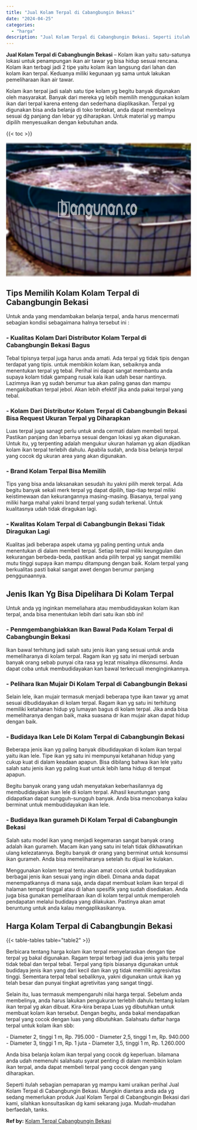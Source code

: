 ```yaml
---
title: "Jual Kolam Terpal di Cabangbungin Bekasi"
date: "2024-04-25"
categories: 
  - "harga"
description: "Jual Kolam Terpal di Cabangbungin Bekasi. Seperti itulah sebagian pemaparan yg mampu kami uraikan perihal Jual Kolam Terpal di Cabangbungin Bekasi. Mungkin d..."
---
```


**Jual Kolam Terpal di Cabangbungin Bekasi** – Kolam ikan yaitu satu-satunya lokasi untuk penampungan ikan air tawar yg bisa hidup sesuai rencana. Kolam ikan terbagi jadi 2 tipe yaitu kolam ikan langsung dari lahan dan kolam ikan terpal. Keduanya miliki kegunaan yg sama untuk lakukan pemeliharaan ikan air tawar.

Kolam ikan terpal jadi salah satu tipe kolam yg begitu banyak digunakan oleh masyarakat. Banyak dari mereka yg lebih memilih menggunakan kolam ikan dari terpal karena enteng dan sederhana diaplikasikan. Terpal yg digunakan bisa anda belanja di toko terdekat, anda dapat membelinya sesuai dg panjang dan lebar yg diharapkan. Untuk material yg mampu dipilih menyesuaikan dengan kebutuhan anda.

{{< toc >}}

![Jual Kolam Terpal di Cabangbungin Bekasi](/images/jual-kolam-terpal-53.png)

## Tips Memilih Kolam Kolam Terpal di Cabangbungin Bekasi

Untuk anda yang mendambakan belanja terpal, anda harus mencermati sebagian kondisi sebagaimana halnya tersebut ini :

### \- Kualitas Kolam Dari Distributor Kolam Terpal di Cabangbungin Bekasi Bagus

Tebal tipisnya terpal juga harus anda amati. Ada terpal yg tidak tipis dengan terdapat yang tipis. untuk membikin kolam ikan, sebaiknya anda menentukan terpal yg tebal. Perihal ini dapat sangat membantu anda supaya kolam tidak gampang rusak kala ikan udah besar nantinya. Lazimnya ikan yg sudah berumur tua akan paling ganas dan mampu mengakibatkan terpal jebol. Akan lebih efektif jika anda pakai terpal yang tebal.

### \- Kolam Dari Distributor Kolam Terpal di Cabangbungin Bekasi Bisa Request Ukuran Terpal yg Diharapkan

Luas terpal juga sanagt perlu untuk anda cermati dalam membeli terpal. Pastikan panjang dan lebarnya sesuai dengan lokasi yg akan digunakan. Untuk itu, yg terpenting adalah mengukur ukuran halaman yg akan dijadikan kolam ikan terpal terlebih dahulu. Apabila sudah, anda bisa belanja terpal yang cocok dg ukuran area yang akan digunakan.

### \- Brand Kolam Terpal Bisa Memilih

Tips yang bisa anda laksanakan sesudah itu yakni pilih merek terpal. Ada begitu banyak sekali merk terpal yg dapat dipilih, tiap-tiap terpal miliki keistimewaan dan kekurangannya masing-masing. Biasanya, terpal yang miliki harga mahal yakni brand terpal yang sudah terkenal. Untuk kualitasnya udah tidak diragukan lagi.

### \- Kwalitas Kolam Terpal di Cabangbungin Bekasi Tidak Diragukan Lagi

Kualitas jadi beberapa aspek utama yg paling penting untuk anda menentukan di dalam membeli terpal. Setiap terpal miliki keunggulan dan kekurangan berbeda-beda, pastikan anda pilih terpal yg sangat memiliki mutu tinggi supaya ikan mampu ditampung dengan baik. Kolam terpal yang berkualitas pasti bakal sangat awet dengan berumur panjang penggunaannya.

## Jenis Ikan Yg Bisa Dipelihara Di Kolam Terpal

Untuk anda yg inginkan memeliahara atau membudidayakan kolam ikan terpal, anda bisa menentukan lebih dari satu ikan sbb ini!

### \- Penmgembangbiakkan Ikan Bawal Pada Kolam Terpal di Cabangbungin Bekasi

Ikan bawal terhitung jadi salah satu jenis ikan yang sesuai untuk anda memeliharanya di kolam terpal. Ragam ikan yg satu ini menjadi serbuan banyak orang sebab punyai cita rasa yg lezat misalnya dikonsumsi. Anda dapat coba untuk membudidayakan kan bawal terkecuali menginginkannya.

### \- Pelihara Ikan Mujair Di Kolam Terpal di Cabangbungin Bekasi

Selain lele, ikan mujair termasuk menjadi beberapa type ikan tawar yg amat sesuai dibudidayakan di kolam terpal. Ragam ikan yg satu ini terhitung memiliki ketahanan hidup yg lumayan bagus di kolam terpal. Jika anda bisa memeliharanya dengan baik, maka suasana dr ikan mujair akan dapat hidup dengan baik.

### \- Budidaya Ikan Lele Di Kolam Terpal di Cabangbungin Bekasi

Beberapa jenis ikan yg paling banyak dibudidayakan di kolam ikan terpal yaitu ikan lele. Tipe ikan yg satu ini mempunyai ketahanan hidup yang cukup kuat di dalam keadaan apapun. Bisa dibilang bahwa ikan lele yaitu salah satu jenis ikan yg paling kuat untuk lebih lama hidup di tempat apapun.

Begitu banyak orang yang udah menyatakan keberhasilannya dg membudidayakan ikan lele di kolam terpal. Alhasil keuntungan yang didapatkan dapat sungguh-sungguh banyak. Anda bisa mencobanya kalau berminat untuk membudidayakan ikan lele.

### \- Budidaya Ikan gurameh Di Kolam Terpal di Cabangbungin Bekasi

Salah satu model ikan yang menjadi kegemaran sangat banyak orang adalah ikan gurameh. Macam ikan yang satu ini telah tidak dikhawatirkan ulang kelezatannya. Begitu banyak dr orang yang berminat untuk konsumsi ikan gurameh. Anda bisa memeliharanya setelah itu dijual ke kulakan.

Menggunakan kolam terpal tentu akan amat cocok untuk budidayakan berbagai jenis ikan sesuai yang ingin dibeli. Dimana anda dapat menempatkannya di mana saja, anda dapat membuat kolam ikan terpal di halaman tempat tinggal atau di lahan spesifik yang sudah disediakan. Anda juga bisa gunakan pemeliharaan ikan di kolam terpal untuk memperoleh pendapatan melalui budidaya yang dilakukan. Pastinya akan amat beruntung untuk anda kalau mengaplikasikannya.

## Harga Kolam Terpal di Cabangbungin Bekasi

{{< table-tables table="table2" >}}

Berbicara tentang harga kolam ikan terpal menyelaraskan dengan tipe terpal yg bakal digunakan. Ragam terpal terbagi jadi dua jenis yaitu terpal tidak tebal dan terpal tebal. Terpal yang tipis biasanya digunakan untuk budidaya jenis ikan yang dari kecil dan ikan yg tidak memiliki agresivitas tinggi. Sementara terpal tebal sebaliknya, yakni digunakan untuk ikan yg telah besar dan punyai tingkat agretivitas yang sangat tinggi.

Selain itu, luas termasuk mempengaruhi nilai harga terpal. Sebelum anda membelinya, anda harus lakukan pengukuran terlebih dahulu tentang kolam ikan terpal yg akan dibuat. Kira-kira berapa Luas yg dibutuhkan untuk membuat kolam ikan tersebut. Dengan begitu, anda bakal mendapatkan terpal yang cocok dengan luas yang dibutuhkan. Salahsatu daftar harga terpal untuk kolam ikan sbb:

\- Diameter 2, tinggi 1 m, Rp. 795.000 - Diameter 2,5, tinggi 1 m, Rp. 940.000 - Diameter 3, tinggi 1 m, Rp. 1 juta - Diameter 3,5, tinggi 1 m, Rp. 1.260.000

Anda bisa belanja kolam ikan terpal yang cocok dg keperluan. bilamana anda udah memenuhi salahsatu syarat penting di dalam membikin kolam ikan terpal, anda dapat membeli terpal yang cocok dengan yang diharapkan.

Seperti itulah sebagian pemaparan yg mampu kami uraikan perihal Jual Kolam Terpal di Cabangbungin Bekasi. Mungkin diantara anda ada yg sedang memerlukan produk Jual Kolam Terpal di Cabangbungin Bekasi dari kami, silahkan konsultasikan dg kami sekarang juga. Mudah-mudahan berfaedah, tanks.

**Ref by:** [Kolam Terpal Cabangbungin Bekasi](https://id.wikipedia.org/wiki/Kolam)
